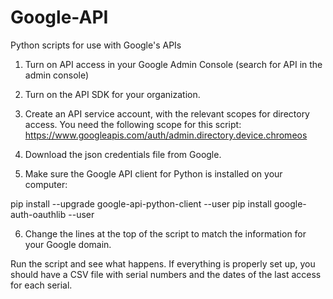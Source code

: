 # Google-API
Python scripts for use with Google's APIs

1. Turn on API access in your Google Admin Console (search for API in the admin console)

2. Turn on the API SDK for your organization.

3. Create an API service account, with the relevant scopes for directory access. You need the following scope for this script:
https://www.googleapis.com/auth/admin.directory.device.chromeos

4. Download the json credentials file from Google.

5. Make sure the Google API client for Python is installed on your computer:

pip install --upgrade google-api-python-client --user
pip install google-auth-oauthlib --user

6. Change the lines at the top of the script to match the information for your Google domain.

Run the script and see what happens. If everything is properly set up, you should have a CSV file with serial numbers and the dates of the last access for each serial.
